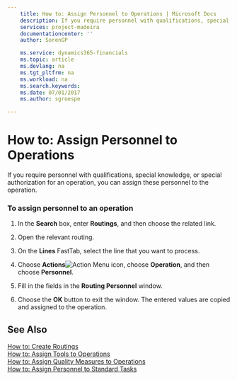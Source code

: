 ```yaml
---
    title: How to: Assign Personnel to Operations | Microsoft Docs
    description: If you require personnel with qualifications, special knowledge, or special authorization for an operation, you can assign these personnel to the operation.
    services: project-madeira
    documentationcenter: ''
    author: SorenGP

    ms.service: dynamics365-financials
    ms.topic: article
    ms.devlang: na
    ms.tgt_pltfrm: na
    ms.workload: na
    ms.search.keywords:
    ms.date: 07/01/2017
    ms.author: sgroespe

---
```

# How to: Assign Personnel to Operations
If you require personnel with qualifications, special knowledge, or special authorization for an operation, you can assign these personnel to the operation.  
  
### To assign personnel to an operation  
  
1.  In the **Search** box, enter **Routings**, and then choose the related link.  
  
2.  Open the relevant routing.  
  
3.  On the **Lines** FastTab, select the line that you want to process.  
  
4.  Choose **Actions**![Action Menu icon](../media/actionmenuicon.png "actionMenuIcon"), choose **Operation**, and then choose **Personnel**.  
  
5.  Fill in the fields in the **Routing Personnel** window.  
  
6.  Choose the **OK** button to exit the window. The entered values are copied and assigned to the operation.  
  
## See Also  
 [How to: Create Routings](../how-to-create-routings.md)   
 [How to: Assign Tools to Operations](../how-to-assign-tools-to-operations.md)   
 [How to: Assign Quality Measures to Operations](../how-to-assign-quality-measures-to-operations.md)   
 [How to: Assign Personnel to Standard Tasks](../how-to-assign-personnel-to-standard-tasks.md)